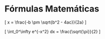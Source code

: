 # Fórmulas Matemáticas

\[
x = \frac{-b \pm \sqrt{b^2 - 4ac}}{2a}
\]

\[
\int_0^\infty e^{-x^2} dx = \frac{\sqrt{\pi}}{2}
\]
